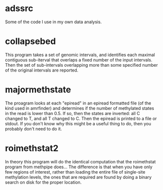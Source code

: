 adssrc
======

Some of the code I use in my own data analysis.

collapsebed
===========

This program takes a set of genomic intervals, and identifies each maximal
contiguous sub-iterval that overlaps a fixed number of the input intervals.
Then the set of sub-intervals overlapping more than some specified number
of the original intervals are reported.

majormethstate
==============

The proagram looks at each "epiread" in an epiread formatted file (of the
kind used in amrfinder) and determines if the number of methylated states in
the read is lower than 0.5. If so, then the states are inverted: all C changed
to T, and all T changed to C. Then the epiread is printed to a file or stdout.
If you don't know why this might be a useful thing to do, then you probably
don't need to do it.

roimethstat2
============

In theory this program will do the identical computation that the roimethstat
program from methpipe does... The difference is that when you have only few
regions of interest, rather than loading the entire file of single-site methylation
levels, the ones that are required are found by doing a binary search on disk
for the proper location.
